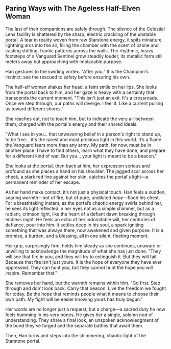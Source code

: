 ## Paring Ways with The Ageless Half-Elven Woman

The last of their companions are safely through. The silence of the Celestial Lens facility is shattered by the sharp, electric crackling of the unstable portal. A tear in reality woven from raw Starstone energy, it spits miniature lightning arcs into the air, filling the chamber with the scent of ozone and casting shifting, frantic patterns across the walls. The rhythmic, heavy footsteps of a Vanguard Sentinel grow steadily louder, its metallic form still meters away but approaching with implacable purpose.

Han gestures to the swirling vortex. "After you." It is the Champion's instinct: see the rescued to safety before ensuring his own.

The half-elf woman shakes her head, a faint smile on her lips. She looks from the portal back to him, and her gaze is heavy with a certainty that transcends the current moment. "This isn't just an exit. It's a crossroads. Once we step through, our paths will diverge. I feel it. Like a current pulling us toward different shores."

She reaches out, not to touch him, but to indicate the very air between them, charged with the portal's energy and their shared ideals.

"What I see in you... that unwavering belief in a person's right to stand up, to be free... it's the rarest and most precious light in this world. It’s a flame the Vanguard fears more than any army. My path, for now, must be in another place. I have to find others, learn what they have done, and prepare for a different kind of war. But you... your light is meant to be a beacon."

She looks at the portal, then back at him, her expression serious and profound as she places a hand on his shoulder. The jagged scar across her cheek, a stark red line against her skin, catches the portal's light—a permanent reminder of her escape.

As her hand make contact, it’s not just a physical touch. Han feels a sudden, searing warmth—not of fire, but of pure, undiluted *hope*—flood his chest. For a breathtaking instant, as the portal’s chaotic energy swirls behind her, he sees its light reflected in her eyes not as a simple shimmer, but as a radiant, crimson light, like the heart of a defiant dawn breaking through endless night. He feels an echo of her indomitable will, her centuries of defiance, pour into him. It settles deep in his soul, a spark igniting something that was always there, now awakened and given purpose. It is a promise, a burden, and a blessing, all in one silent, fleeting moment.

Her grip, surprisingly firm, holds him steady as she continues, unaware or unwilling to acknowledge the magnitude of what she has just done. "They will see that fire in you, and they will try to extinguish it. But they will fail. Because that fire isn't just yours. It is the hope of everyone they have ever oppressed. They can hunt you, but they cannot hunt the hope you will inspire. Remember that."

She removes her hand, but the warmth remains within him. "Go first. Step through and don't look back. Carry that beacon. Live the freedom we fought for today. Be the hope that reminds people what it means to choose their own path. My fight will be easier knowing yours has truly begun."

Her words are no longer just a request, but a charge—a sacred duty he now feels humming in his very bones. He gives her a single, solemn nod of understanding. They share a final look, an unspoken acknowledgment of the bond they've forged and the separate battles that await them.

Then, Han turns and steps into the shimmering, chaotic light of the Starstone portal.